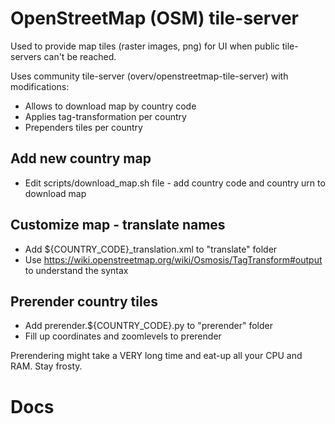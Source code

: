 # OpenStreetMap (OSM) tile-server

Used to provide map tiles (raster images, png) for UI when public tile-servers can't be reached.

Uses community tile-server (overv/openstreetmap-tile-server) with modifications:

- Allows to download map by country code
- Applies tag-transformation per country
- Prependers tiles per country


## Add new country map
- Edit scripts/download_map.sh file - add country code and country urn to download map

## Customize map - translate names
- Add ${COUNTRY_CODE}_translation.xml to "translate" folder
- Use https://wiki.openstreetmap.org/wiki/Osmosis/TagTransform#output to understand the syntax

## Prerender country tiles
- Add prerender.${COUNTRY_CODE}.py to "prerender" folder
- Fill up coordinates and zoomlevels to prerender

Prerendering might take a VERY long time and eat-up all your CPU and RAM. Stay frosty.


# Docs
